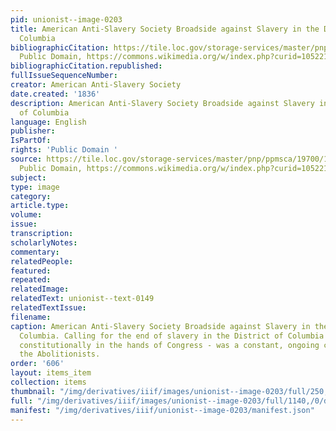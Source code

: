 ```yaml
---
pid: unionist--image-0203
title: American Anti-Slavery Society Broadside against Slavery in the District of
  Columbia
bibliographicCitation: https://tile.loc.gov/storage-services/master/pnp/ppmsca/19700/19705u.tif,
  Public Domain, https://commons.wikimedia.org/w/index.php?curid=105221631
bibliographicCitation.republished: 
fullIssueSequenceNumber: 
creator: American Anti-Slavery Society
date.created: '1836'
description: American Anti-Slavery Society Broadside against Slavery in the District
  of Columbia
language: English
publisher: 
IsPartOf: 
rights: 'Public Domain '
source: https://tile.loc.gov/storage-services/master/pnp/ppmsca/19700/19705u.tif,
  Public Domain, https://commons.wikimedia.org/w/index.php?curid=105221631
subject: 
type: image
category: 
article.type: 
volume: 
issue: 
transcription: 
scholarlyNotes: 
commentary: 
relatedPeople: 
featured: 
repeated: 
relatedImage: 
relatedText: unionist--text-0149
relatedTextIssue: 
filename: 
caption: American Anti-Slavery Society Broadside against Slavery in the District of
  Columbia. Calling for the end of slavery in the District of Columbia - which was
  constitutionally in the hands of Congress - was a constant, ongoing campaign by
  the Abolitionists.
order: '606'
layout: items_item
collection: items
thumbnail: "/img/derivatives/iiif/images/unionist--image-0203/full/250,/0/default.jpg"
full: "/img/derivatives/iiif/images/unionist--image-0203/full/1140,/0/default.jpg"
manifest: "/img/derivatives/iiif/unionist--image-0203/manifest.json"
---
```

